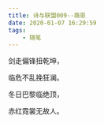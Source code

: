 ```yaml
---
title: 诗与联盟009--薇恩
date: 2020-01-07 16:29:59
tags:
    - 随笔
---
```


<!--more-->
剑走偏锋扭乾坤，

临危不乱挽狂澜。

冬日巴黎临绝顶，

赤红霓裳无故人。